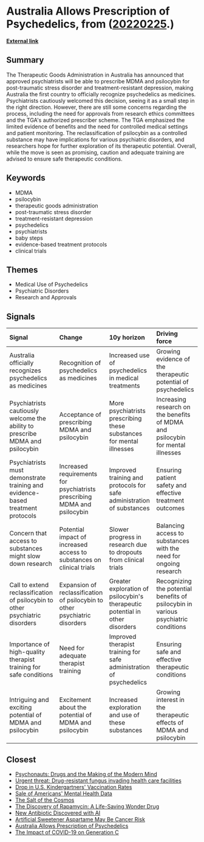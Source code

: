 # __Australia Allows Prescription of Psychedelics__, from ([20220225](https://kghosh.substack.com/p/20220225).)

__[External link](https://www.theguardian.com/australia-news/2023/feb/04/australian-approval-of-mdma-and-psilocybin-a-baby-step-in-the-right-direction-medical-experts-say?utm_source=substack&utm_medium=email)__



## Summary

The Therapeutic Goods Administration in Australia has announced that approved psychiatrists will be able to prescribe MDMA and psilocybin for post-traumatic stress disorder and treatment-resistant depression, making Australia the first country to officially recognize psychedelics as medicines. Psychiatrists cautiously welcomed this decision, seeing it as a small step in the right direction. However, there are still some concerns regarding the process, including the need for approvals from research ethics committees and the TGA's authorized prescriber scheme. The TGA emphasized the limited evidence of benefits and the need for controlled medical settings and patient monitoring. The reclassification of psilocybin as a controlled substance may have implications for various psychiatric disorders, and researchers hope for further exploration of its therapeutic potential. Overall, while the move is seen as promising, caution and adequate training are advised to ensure safe therapeutic conditions.

## Keywords

* MDMA
* psilocybin
* therapeutic goods administration
* post-traumatic stress disorder
* treatment-resistant depression
* psychedelics
* psychiatrists
* baby steps
* evidence-based treatment protocols
* clinical trials

## Themes

* Medical Use of Psychedelics
* Psychiatric Disorders
* Research and Approvals

## Signals

| Signal                                                                         | Change                                                                     | 10y horizon                                                                  | Driving force                                                                      |
|:-------------------------------------------------------------------------------|:---------------------------------------------------------------------------|:-----------------------------------------------------------------------------|:-----------------------------------------------------------------------------------|
| Australia officially recognizes psychedelics as medicines                      | Recognition of psychedelics as medicines                                   | Increased use of psychedelics in medical treatments                          | Growing evidence of the therapeutic potential of psychedelics                      |
| Psychiatrists cautiously welcome the ability to prescribe MDMA and psilocybin  | Acceptance of prescribing MDMA and psilocybin                              | More psychiatrists prescribing these substances for mental illnesses         | Increasing research on the benefits of MDMA and psilocybin for mental illnesses    |
| Psychiatrists must demonstrate training and evidence-based treatment protocols | Increased requirements for psychiatrists prescribing MDMA and psilocybin   | Improved training and protocols for safe administration of substances        | Ensuring patient safety and effective treatment outcomes                           |
| Concern that access to substances might slow down research                     | Potential impact of increased access to substances on clinical trials      | Slower progress in research due to dropouts from clinical trials             | Balancing access to substances with the need for ongoing research                  |
| Call to extend reclassification of psilocybin to other psychiatric disorders   | Expansion of reclassification of psilocybin to other psychiatric disorders | Greater exploration of psilocybin's therapeutic potential in other disorders | Recognizing the potential benefits of psilocybin in various psychiatric conditions |
| Importance of high-quality therapist training for safe conditions              | Need for adequate therapist training                                       | Improved therapist training for safe administration of psychedelics          | Ensuring safe and effective therapeutic conditions                                 |
| Intriguing and exciting potential of MDMA and psilocybin                       | Excitement about the potential of MDMA and psilocybin                      | Increased exploration and use of these substances                            | Growing interest in the therapeutic effects of MDMA and psilocybin                 |

## Closest

* [Psychonauts: Drugs and the Making of the Modern Mind](46b83c5dfd8f27c0bb2335917e2f5a1f)
* [Urgent threat: Drug-resistant fungus invading health care facilities](d28d19739c279a21eb19cac312e67bea)
* [Drop in U.S. Kindergartners' Vaccination Rates](f2e3c24131513e79e1193ffa31a7f1e7)
* [Sale of Americans' Mental Health Data](d7e132b0dc94474c05f6109c82cf9878)
* [The Salt of the Cosmos](fa8cbd7fc0beae839d485f07ed3b6dff)
* [The Discovery of Rapamycin: A Life-Saving Wonder Drug](d2f6f44b2ec2806fd1695aa4450cd9ee)
* [New Antibiotic Discovered with AI](bb7069f38ff720f7c4d690177ec5d9f9)
* [Artificial Sweetener Aspartame May Be Cancer Risk](80864a00731337a27c0cccd1a41e2063)
* [Australia Allows Prescription of Psychedelics](551bd2bf76824741f2b0450fc112ae1e)
* [The Impact of COVID-19 on Generation C](a8f4138fbd48b06cdfde0106b7fed6c0)